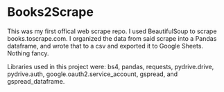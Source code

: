 # Books2Scrape
This was my first offical web scrape repo.  I used BeautifulSoup to scrape books.toscrape.com.  I organized the data from said scrape into a Pandas dataframe, and wrote that to a csv and exported it to Google Sheets.  Nothing fancy.

Libraries used in this project were: bs4, pandas, requests, pydrive.drive, pydrive.auth, google.oauth2.service_account, gspread, and gspread_dataframe.
